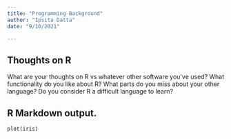 ```yaml
---
title: "Programming Background"
author: "Ipsita Datta"
date: "9/10/2021"

---
```


## Thoughts on R
What are your thoughts on R vs whatever other software you've used?  What functionality do you like about R?  What parts do you miss about your other language?  Do you consider R a difficult language to learn?
##  R Markdown output.
```{r}
plot(iris)
```
